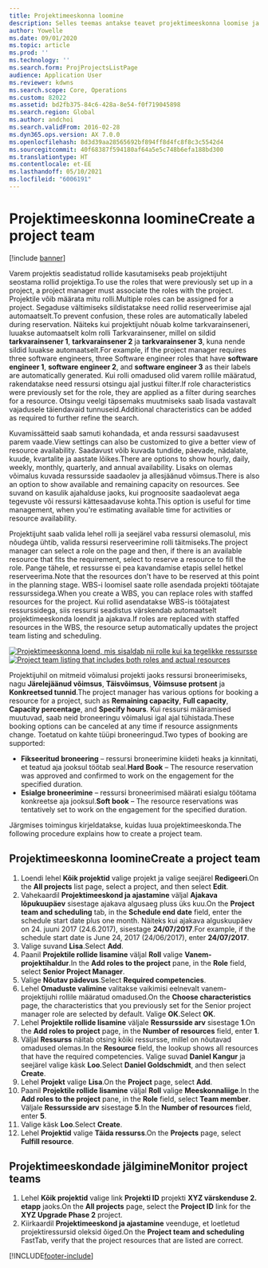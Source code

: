 ```yaml
---
title: Projektimeeskonna loomine
description: Selles teemas antakse teavet projektimeeskonna loomise ja haldamise kohta.
author: Yowelle
ms.date: 09/01/2020
ms.topic: article
ms.prod: ''
ms.technology: ''
ms.search.form: ProjProjectsListPage
audience: Application User
ms.reviewer: kdwns
ms.search.scope: Core, Operations
ms.custom: 82022
ms.assetid: bd2fb375-84c6-428a-8e54-f0f719045898
ms.search.region: Global
ms.author: andchoi
ms.search.validFrom: 2016-02-28
ms.dyn365.ops.version: AX 7.0.0
ms.openlocfilehash: 8d3d39aa28565692bf894ff8d4fc8f8c3c5542d4
ms.sourcegitcommit: 40f68387f594180af64a5e5c748b6efa188bd300
ms.translationtype: HT
ms.contentlocale: et-EE
ms.lasthandoff: 05/10/2021
ms.locfileid: "6006191"
---
```

# <a name="create-a-project-team"></a><span data-ttu-id="fb946-103">Projektimeeskonna loomine</span><span class="sxs-lookup"><span data-stu-id="fb946-103">Create a project team</span></span>

[!include [banner](../includes/banner.md)]

<span data-ttu-id="fb946-104">Varem projektis seadistatud rollide kasutamiseks peab projektijuht seostama rollid projektiga.</span><span class="sxs-lookup"><span data-stu-id="fb946-104">To use the roles that were previously set up in a project, a project manager must associate the roles with the project.</span></span> <span data-ttu-id="fb946-105">Projektile võib määrata mitu rolli.</span><span class="sxs-lookup"><span data-stu-id="fb946-105">Multiple roles can be assigned for a project.</span></span> <span data-ttu-id="fb946-106">Segaduse vältimiseks sildistatakse need rollid reserveerimise ajal automaatselt.</span><span class="sxs-lookup"><span data-stu-id="fb946-106">To prevent confusion, these roles are automatically labeled during reservation.</span></span> <span data-ttu-id="fb946-107">Näiteks kui projektijuht nõuab kolme tarkvarainseneri, luuakse automaatselt kolm rolli Tarkvarainsener, millel on sildid **tarkvarainsener 1**, **tarkvarainsener 2** ja **tarkvarainsener 3**, kuna nende sildid luuakse automaatselt.</span><span class="sxs-lookup"><span data-stu-id="fb946-107">For example, if the project manager requires three software engineers, three Software engineer roles that have **software engineer 1**, **software engineer 2**, and **software engineer 3** as their labels are automatically generated.</span></span> <span data-ttu-id="fb946-108">Kui rolli omadused olid varem rollile määratud, rakendatakse need ressursi otsingu ajal justkui filter.</span><span class="sxs-lookup"><span data-stu-id="fb946-108">If role characteristics were previously set for the role, they are applied as a filter during searches for a resource.</span></span> <span data-ttu-id="fb946-109">Otsingu veelgi täpsemaks muutmiseks saab lisada vastavalt vajadusele täiendavaid tunnuseid.</span><span class="sxs-lookup"><span data-stu-id="fb946-109">Additional characteristics can be added as required to further refine the search.</span></span>

<span data-ttu-id="fb946-110">Kuvamissätteid saab samuti kohandada, et anda ressursi saadavusest parem vaade.</span><span class="sxs-lookup"><span data-stu-id="fb946-110">View settings can also be customized to give a better view of resource availability.</span></span> <span data-ttu-id="fb946-111">Saadavust võib kuvada tundide, päevade, nädalate, kuude, kvartalite ja aastate lõikes.</span><span class="sxs-lookup"><span data-stu-id="fb946-111">There are options to show hourly, daily, weekly, monthly, quarterly, and annual availability.</span></span> <span data-ttu-id="fb946-112">Lisaks on olemas võimalus kuvada ressursside saadaolev ja allesjäänud võimsus.</span><span class="sxs-lookup"><span data-stu-id="fb946-112">There is also an option to show available and remaining capacity on resources.</span></span> <span data-ttu-id="fb946-113">See suvand on kasulik ajahalduse jaoks, kui prognoosite saadaolevat aega tegevuste või ressursi kättesaadavuse kohta.</span><span class="sxs-lookup"><span data-stu-id="fb946-113">This option is useful for time management, when you're estimating available time for activities or resource availability.</span></span>

<span data-ttu-id="fb946-114">Projektijuht saab valida lehel rolli ja seejärel vaba ressursi olemasolul, mis nõudega ühtib, valida ressursi reserveerimine rolli täitmiseks.</span><span class="sxs-lookup"><span data-stu-id="fb946-114">The project manager can select a role on the page and then, if there is an available resource that fits the requirement, select to reserve a resource to fill the role.</span></span> <span data-ttu-id="fb946-115">Pange tähele, et ressursse ei pea kavandamise etapis sellel hetkel reserveerima.</span><span class="sxs-lookup"><span data-stu-id="fb946-115">Note that the resources don't have to be reserved at this point in the planning stage.</span></span> <span data-ttu-id="fb946-116">WBS-i loomisel saate rolle asendada projekti töötajate ressurssidega.</span><span class="sxs-lookup"><span data-stu-id="fb946-116">When you create a WBS, you can replace roles with staffed resources for the project.</span></span> <span data-ttu-id="fb946-117">Kui rollid asendatakse WBS-is töötajatest ressurssidega, siis ressursi seadistus värskendab automaatselt projektimeeskonda loendit ja ajakava.</span><span class="sxs-lookup"><span data-stu-id="fb946-117">If roles are replaced with staffed resources in the WBS, the resource setup automatically updates the project team listing and scheduling.</span></span>

<span data-ttu-id="fb946-118">[![Projektimeeskonna loend, mis sisaldab nii rolle kui ka tegelikke ressursse](./media/projectresourcing03-1024x368.jpg)](./media/projectresourcing03.jpg)</span><span class="sxs-lookup"><span data-stu-id="fb946-118">[![Project team listing that includes both roles and actual resources](./media/projectresourcing03-1024x368.jpg)](./media/projectresourcing03.jpg)</span></span> 

<span data-ttu-id="fb946-119">Projektijuhil on mitmeid võimalusi projekti jaoks ressursi broneerimiseks, nagu **Järelejäänud võimsus**, **Täisvõimsus**, **Võimsuse protsent** ja **Konkreetsed tunnid**.</span><span class="sxs-lookup"><span data-stu-id="fb946-119">The project manager has various options for booking a resource for a project, such as **Remaining capacity**, **Full capacity**, **Capacity percentage**, and **Specify hours**.</span></span> <span data-ttu-id="fb946-120">Kui ressursi määramised muutuvad, saab neid broneeringu võimalusi igal ajal tühistada.</span><span class="sxs-lookup"><span data-stu-id="fb946-120">These booking options can be canceled at any time if resource assignments change.</span></span> <span data-ttu-id="fb946-121">Toetatud on kahte tüüpi broneeringud.</span><span class="sxs-lookup"><span data-stu-id="fb946-121">Two types of booking are supported:</span></span>

- <span data-ttu-id="fb946-122">**Fikseeritud broneering** – ressursi broneerimine kiideti heaks ja kinnitati, et teatud aja jooksul töötab seal.</span><span class="sxs-lookup"><span data-stu-id="fb946-122">**Hard Book** – The resource reservation was approved and confirmed to work on the engagement for the specified duration.</span></span>
- <span data-ttu-id="fb946-123">**Esialge broneerimine** – ressursi broneerimised määrati esialgu töötama konkreetse aja jooksul.</span><span class="sxs-lookup"><span data-stu-id="fb946-123">**Soft book** – The resource reservations was tentatively set to work on the engagement for the specified duration.</span></span>

<span data-ttu-id="fb946-124">Järgmises toimingus kirjeldatakse, kuidas luua projektimeeskonda.</span><span class="sxs-lookup"><span data-stu-id="fb946-124">The following procedure explains how to create a project team.</span></span>

## <a name="create-a-project-team"></a><span data-ttu-id="fb946-125">Projektimeeskonna loomine</span><span class="sxs-lookup"><span data-stu-id="fb946-125">Create a project team</span></span>

1. <span data-ttu-id="fb946-126">Loendi lehel **Kõik projektid** valige projekt ja valige seejärel **Redigeeri**.</span><span class="sxs-lookup"><span data-stu-id="fb946-126">On the **All projects** list page, select a project, and then select **Edit**.</span></span>
2. <span data-ttu-id="fb946-127">Vahekaardil **Projektimeeskond ja ajastamine** väljal **Ajakava lõpukuupäev** sisestage ajakava algusaeg pluss üks kuu.</span><span class="sxs-lookup"><span data-stu-id="fb946-127">On the **Project team and scheduling** tab, in the **Schedule end date** field, enter the schedule start date plus one month.</span></span> <span data-ttu-id="fb946-128">Näiteks kui ajakava alguskuupäev on 24. juuni 2017 (24.6.2017), sisestage **24/07/2017**.</span><span class="sxs-lookup"><span data-stu-id="fb946-128">For example, if the schedule start date is June 24, 2017 (24/06/2017), enter **24/07/2017**.</span></span>
3. <span data-ttu-id="fb946-129">Valige suvand **Lisa**.</span><span class="sxs-lookup"><span data-stu-id="fb946-129">Select **Add**.</span></span>
4. <span data-ttu-id="fb946-130">Paanil **Projektile rollide lisamine** väljal **Roll** valige **Vanem-projektihaldur**.</span><span class="sxs-lookup"><span data-stu-id="fb946-130">In the **Add roles to the project** pane, in the **Role** field, select **Senior Project Manager**.</span></span>
5. <span data-ttu-id="fb946-131">Valige **Nõutav pädevus**.</span><span class="sxs-lookup"><span data-stu-id="fb946-131">Select **Required competencies**.</span></span>
6. <span data-ttu-id="fb946-132">Lehel **Omaduste valimine** valitakse vaikimisi eelnevalt vanem-projektijuhi rollile määratud omadused.</span><span class="sxs-lookup"><span data-stu-id="fb946-132">On the **Choose characteristics** page, the characteristics that you previously set for the Senior project manager role are selected by default.</span></span> <span data-ttu-id="fb946-133">Valige **OK**.</span><span class="sxs-lookup"><span data-stu-id="fb946-133">Select **OK**.</span></span>
7. <span data-ttu-id="fb946-134">Lehel **Projektile rollide lisamine** väljale **Ressursside arv** sisestage **1**.</span><span class="sxs-lookup"><span data-stu-id="fb946-134">On the **Add roles to project** page, in the **Number of resources** field, enter **1**.</span></span>
8. <span data-ttu-id="fb946-135">Väljal **Ressurss** näitab otsing kõiki ressursse, millel on nõutavad omadused olemas.</span><span class="sxs-lookup"><span data-stu-id="fb946-135">In the **Resource** field, the lookup shows all resources that have the required competencies.</span></span> <span data-ttu-id="fb946-136">Valige suvad **Daniel Kangur** ja seejärel valige käsk **Loo**.</span><span class="sxs-lookup"><span data-stu-id="fb946-136">Select **Daniel Goldschmidt**, and then select **Create**.</span></span>
9. <span data-ttu-id="fb946-137">Lehel **Projekt** valige **Lisa**.</span><span class="sxs-lookup"><span data-stu-id="fb946-137">On the **Project** page, select **Add**.</span></span>
10. <span data-ttu-id="fb946-138">Paanil **Projektile rollide lisamine** väljal **Roll** valige **Meeskonnaliige**.</span><span class="sxs-lookup"><span data-stu-id="fb946-138">In the **Add roles to the project** pane, in the **Role** field, select **Team member**.</span></span> <span data-ttu-id="fb946-139">Väljale **Ressursside arv** sisestage **5**.</span><span class="sxs-lookup"><span data-stu-id="fb946-139">In the **Number of resources** field, enter **5**.</span></span>
11. <span data-ttu-id="fb946-140">Valige käsk **Loo**.</span><span class="sxs-lookup"><span data-stu-id="fb946-140">Select **Create**.</span></span>
12. <span data-ttu-id="fb946-141">Lehel **Projektid** valige **Täida ressurss**.</span><span class="sxs-lookup"><span data-stu-id="fb946-141">On the **Projects** page, select **Fulfill resource**.</span></span>

## <a name="monitor-project-teams"></a><span data-ttu-id="fb946-142">Projektimeeskondade jälgimine</span><span class="sxs-lookup"><span data-stu-id="fb946-142">Monitor project teams</span></span>
1. <span data-ttu-id="fb946-143">Lehel **Kõik projektid** valige link **Projekti ID** projekti **XYZ värskenduse 2. etapp** jaoks.</span><span class="sxs-lookup"><span data-stu-id="fb946-143">On the **All projects** page, select the **Project ID** link for the **XYZ Upgrade Phase 2** project.</span></span>
2. <span data-ttu-id="fb946-144">Kiirkaardil **Projektimeeskond ja ajastamine** veenduge, et loetletud projektiressursid oleksid õiged.</span><span class="sxs-lookup"><span data-stu-id="fb946-144">On the **Project team and scheduling** FastTab, verify that the project resources that are listed are correct.</span></span>


[!INCLUDE[footer-include](../includes/footer-banner.md)]